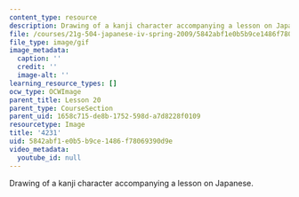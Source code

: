 ```yaml
---
content_type: resource
description: Drawing of a kanji character accompanying a lesson on Japanese.
file: /courses/21g-504-japanese-iv-spring-2009/5842abf1e0b5b9ce1486f78069390d9e_4231.gif
file_type: image/gif
image_metadata:
  caption: ''
  credit: ''
  image-alt: ''
learning_resource_types: []
ocw_type: OCWImage
parent_title: Lesson 20
parent_type: CourseSection
parent_uid: 1658c715-de8b-1752-598d-a7d8228f0109
resourcetype: Image
title: '4231'
uid: 5842abf1-e0b5-b9ce-1486-f78069390d9e
video_metadata:
  youtube_id: null
---
```

Drawing of a kanji character accompanying a lesson on Japanese.